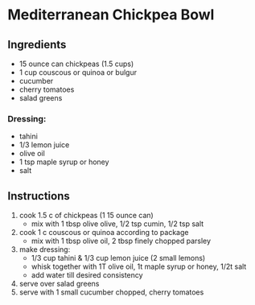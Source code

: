 # Mediterranean Chickpea Bowl

## Ingredients
- 15 ounce can chickpeas (1.5 cups)
- 1 cup couscous or quinoa or bulgur
- cucumber
- cherry tomatoes
- salad greens

### Dressing: 
- tahini
- 1/3 lemon juice
- olive oil
- 1 tsp maple syrup or honey
- salt

## Instructions

1. cook 1.5 c of chickpeas (1 15 ounce can)
    - mix with 1 tbsp olive olive, 1/2 tsp cumin, 1/2 tsp salt
2. cook 1 c couscous or quinoa according to package
    - mix with 1 tbsp olive oil, 2 tbsp finely chopped parsley
3. make dressing: 
    - 1/3 cup tahini & 1/3 cup lemon juice (2 small lemons)
    - whisk together with 1T olive oil, 1t maple syrup or honey, 1/2t salt
    - add water till desired consistency
4. serve over salad greens
5. serve with 1 small cucumber chopped, cherry tomatoes